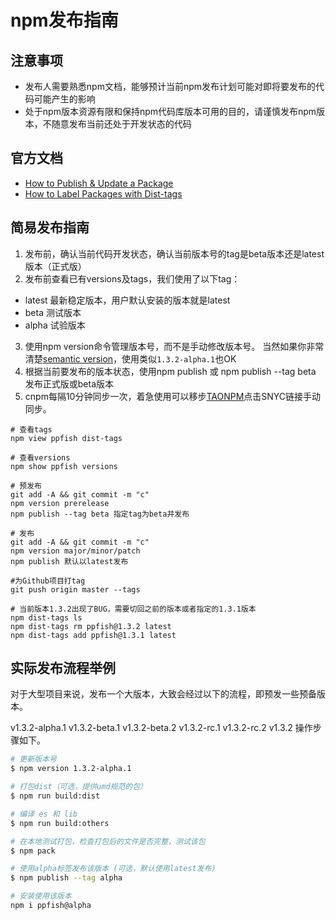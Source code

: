 # npm发布指南

## 注意事项
- 发布人需要熟悉npm文档，能够预计当前npm发布计划可能对即将要发布的代码可能产生的影响
- 处于npm版本资源有限和保持npm代码库版本可用的目的，请谨慎发布npm版本，不随意发布当前还处于开发状态的代码

## 官方文档
- [How to Publish & Update a Package](https://docs.npmjs.com/getting-started/publishing-npm-packages)
- [How to Label Packages with Dist-tags](https://docs.npmjs.com/getting-started/using-tags)

## 简易发布指南
1. 发布前，确认当前代码开发状态，确认当前版本号的tag是beta版本还是latest版本（正式版）
2. 发布前查看已有versions及tags，我们使用了以下tag：
  - latest 最新稳定版本，用户默认安装的版本就是latest
  - beta 测试版本
  - alpha 试验版本
3. 使用npm version命令管理版本号，而不是手动修改版本号。
当然如果你非常清楚[semantic version](https://docs.npmjs.com/misc/semver)，使用类似`1.3.2-alpha.1`也OK
4. 根据当前要发布的版本状态，使用npm publish 或 npm publish --tag beta 发布正式版或beta版本
5. cnpm每隔10分钟同步一次，着急使用可以移步[TAONPM](https://npm.taobao.org/package/ppfish)点击SNYC链接手动同步。

```bash****
# 查看tags
npm view ppfish dist-tags

# 查看versions
npm show ppfish versions

# 预发布
git add -A && git commit -m "c"
npm version prerelease
npm publish --tag beta 指定tag为beta并发布

# 发布
git add -A && git commit -m "c"
npm version major/minor/patch
npm publish 默认以latest发布

#为Github项目打tag
git push origin master --tags

# 当前版本1.3.2出现了BUG，需要切回之前的版本或者指定的1.3.1版本
npm dist-tags ls
npm dist-tags rm ppfish@1.3.2 latest
npm dist-tags add ppfish@1.3.1 latest
```

## 实际发布流程举例
对于大型项目来说，发布一个大版本，大致会经过以下的流程，即预发一些预备版本。

v1.3.2-alpha.1
v1.3.2-beta.1
v1.3.2-beta.2
v1.3.2-rc.1
v1.3.2-rc.2
v1.3.2
操作步骤如下。

```bash
# 更新版本号
$ npm version 1.3.2-alpha.1

# 打包dist（可选，提供umd规范的包）
$ npm run build:dist

# 编译 es 和 lib
$ npm run build:others

# 在本地测试打包，检查打包后的文件是否完整，测试该包
$ npm pack

# 使用alpha标签发布该版本 (可选，默认使用latest发布)
$ npm publish --tag alpha

# 安装使用该版本
npm i ppfish@alpha
```
